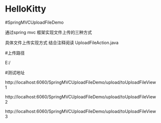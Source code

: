 ﻿# HelloKitty


#SpringMVCUploadFileDemo

通过spring mvc 框架实现文件上传的三种方式

具体文件上传实现方式 结合注释阅读 UploadFileAction.java

#上传路径

E:/

#测试地址


http://localhost:6060/SpringMVCUploadFileDemo/upload/toUploadFileView1


http://localhost:6060/SpringMVCUploadFileDemo/upload/toUploadFileView2


http://localhost:6060/SpringMVCUploadFileDemo/upload/toUploadFileView3
